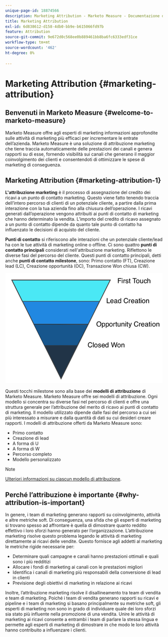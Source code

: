 ```yaml
---
unique-page-id: 18874566
description: Marketing Attribution - Marketo Measure - Documentazione del prodotto
title: Marketing Attribution
exl-id: 6d838612-d158-4db0-bb9e-b615066fd97b
feature: Attribution
source-git-commit: 9e672d0c568ee0b889461bb8ba6fc6333edf31ce
workflow-type: tm+mt
source-wordcount: '462'
ht-degree: 0%

---
```


# Marketing Attribution {#marketing-attribution}

## Benvenuti in Marketo Measure {#welcome-to-marketo-measure}

Marketo Measure offre agli esperti di marketing informazioni approfondite sulle attività di marketing più efficaci per incrementare le entrate dell’azienda. Marketo Measure è una soluzione di attribuzione marketing che tiene traccia automaticamente delle prestazioni dei canali e genera rapporti su di esse, fornendo visibilità sui canali che generano il maggior coinvolgimento dei clienti e consentendoti di ottimizzare le spese di marketing di conseguenza.

## Marketing Attribution {#marketing-attribution-1}

**L&#39;attribuzione marketing** è il processo di assegnazione del credito dei ricavi a un punto di contatto marketing. Questo viene fatto tenendo traccia dell’intero percorso di clienti di un potenziale cliente, a partire dalla prima interazione con la tua azienda fino alla chiusura dell’operazione. I ricavi generati dall’operazione vengono attribuiti ai punti di contatto di marketing che hanno determinato la vendita. L’importo del credito di ricavo assegnato a un punto di contatto dipende da quanto tale punto di contatto ha influenzato le decisioni di acquisto del cliente.

**Punti di contatto** si riferiscono alle interazioni che un potenziale cliente/lead ha con le tue attività di marketing online o offline. Ci sono quattro **punti di contatto principali** considerati nell&#39;attribuzione marketing. Riflettono le diverse fasi del percorso del cliente. Questi punti di contatto principali, detti anche **punti di contatto milestone**, sono: Primo contatto (FT), Creazione lead (LC), Creazione opportunità (OC), Transazione Won chiusa (CW).

![](assets/1.png)

Questi tocchi milestone sono alla base dei **modelli di attribuzione** di Marketo Measure. Marketo Measure offre sei modelli di attribuzione. Ogni modello si concentra su diverse fasi nel percorso di clienti e offre una struttura generale per l’attribuzione del merito di ricavo ai punti di contatto di marketing. Il modello utilizzato dipende dalle fasi del percorso a cui sei più interessato a misurare e dalla quantità di dati su cui desideri creare rapporti. I modelli di attribuzione offerti da Marketo Measure sono:

* Primo contatto
* Creazione di lead
* A forma di U
* A forma di W
* Percorso completo
* Modello personalizzato

>[!NOTE]
>
>[Ulteriori informazioni su ciascun modello di attribuzione](/help/introduction-to-marketo-measure/overview-resources/marketo-measure-attribution-models.md).

## Perché l’attribuzione è importante {#why-attribution-is-important}

In genere, i team di marketing generano rapporti su coinvolgimento, attività e altre metriche soft. Di conseguenza, una sfida che gli esperti di marketing si trovano spesso ad affrontare è quella di dimostrare quanto reddito effettivo i loro sforzi hanno generato per l’organizzazione. L’attribuzione marketing risolve questo problema legando le attività di marketing direttamente ai ricavi delle vendite. Questo fornisce agli addetti al marketing le metriche rigide necessarie per:

* Determinare quali campagne e canali hanno prestazioni ottimali e quali sono i più redditizi
* Allocare i fondi di marketing ai canali con le prestazioni migliori
* Identifica i canali di marketing più responsabili della conversione di lead in clienti
* Previsione degli obiettivi di marketing in relazione ai ricavi

Inoltre, l’attribuzione marketing risolve il disallineamento tra team di vendita e team di marketing. Poiché i team di vendita generano rapporti su ricavi e pipeline e i team di marketing si basano principalmente su metriche soft, gli esperti di marketing non sono in grado di individuare quale dei loro sforzi sia stato più influente nella promozione di una vendita. Unire le attività di marketing ai ricavi consente a entrambi i team di parlare la stessa lingua e permette agli esperti di marketing di dimostrare in che modo le loro attività hanno contribuito a influenzare i clienti.
